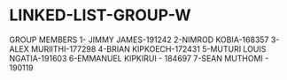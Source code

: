 # LINKED-LIST-GROUP-W
GROUP MEMBERS
1- JIMMY JAMES-191242
2-NIMROD KOBIA-168357
3-ALEX MURIITHI-177298
4-BRIAN KIPKOECH-172431
5-MUTURI LOUIS NGATIA-191603
6-EMMANUEL KIPKIRUI - 184697
7-SEAN MUTHOMI - 190119
